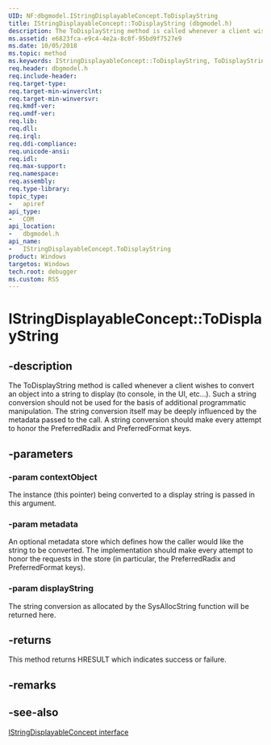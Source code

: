 ```yaml
---
UID: NF:dbgmodel.IStringDisplayableConcept.ToDisplayString
title: IStringDisplayableConcept::ToDisplayString (dbgmodel.h)
description: The ToDisplayString method is called whenever a client wishes to convert an object into a string to display (to console, in the UI, etc...).
ms.assetid: e6823fca-e9c4-4e2a-8c0f-95bd9f7527e9
ms.date: 10/05/2018
ms.topic: method
ms.keywords: IStringDisplayableConcept::ToDisplayString, ToDisplayString, IStringDisplayableConcept.ToDisplayString, IStringDisplayableConcept::ToDisplayString, IStringDisplayableConcept.ToDisplayString
req.header: dbgmodel.h
req.include-header:
req.target-type:
req.target-min-winverclnt:
req.target-min-winversvr:
req.kmdf-ver:
req.umdf-ver:
req.lib:
req.dll:
req.irql: 
req.ddi-compliance:
req.unicode-ansi:
req.idl:
req.max-support:
req.namespace:
req.assembly:
req.type-library: 
topic_type: 
-	apiref
api_type: 
-	COM
api_location: 
-	dbgmodel.h
api_name: 
-	IStringDisplayableConcept.ToDisplayString
product: Windows
targetos: Windows
tech.root: debugger
ms.custom: RS5
---
```


# IStringDisplayableConcept::ToDisplayString


## -description

The ToDisplayString method is called whenever a client wishes to convert an object into a string to display (to console, in the UI, etc...). Such a string conversion should not be used for the basis of additional programmatic manipulation. The string conversion itself may be deeply influenced by the metadata passed to the call. A string conversion should make every attempt to honor the PreferredRadix and PreferredFormat keys. 

## -parameters

### -param contextObject
The instance (this pointer) being converted to a display string is passed in this argument.

### -param metadata
An optional metadata store which defines how the caller would like the string to be converted. The implementation should make every attempt to honor the requests in the store (in particular, the PreferredRadix and PreferredFormat keys).

### -param displayString
The string conversion as allocated by the SysAllocString function will be returned here.


## -returns
This method returns HRESULT which indicates success or failure.

## -remarks

## -see-also

[IStringDisplayableConcept interface](nn-dbgmodel-istringdisplayableconcept.md)
